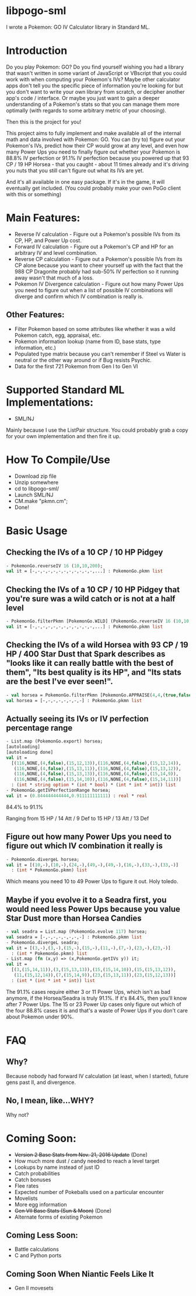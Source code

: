 # libpogo-sml
I wrote a Pokemon: GO IV Calculator library in Standard ML.

# Introduction
Do you play Pokemon: GO?
Do you find yourself wishing you had a library that wasn't written in some variant of JavaScript or VBscript that you could work with when computing your Pokemon's IVs?
Maybe other calculator apps don't tell you the specific piece of information you're looking for but you don't want to write your own library from scratch, or decipher another app's code / interface.
Or maybe you just want to gain a deeper understanding of a Pokemon's stats so that you can manage them more optimally (with regards to some arbitrary metric of your choosing).

Then this is the project for you!

This project aims to fully implement and make available all of the internal math and data involved with Pokemon: GO. You can (try to) figure out your Pokemon's IVs, predict how their CP would grow at any level, and even how many Power Ups you need to finally figure out whether your Pokemon is 88.8% IV perfection or 91.1% IV perfection because you powered up that 93 CP / 19 HP Horsea - that you caught - about 11 times already and it's driving you nuts that you still can't figure out what its IVs are yet.

And it's all available in one easy package. If it's in the game, it will eventually get included.
(You could probably make your own PoGo client with this or something)

# Main Features:
- Reverse IV calculation - Figure out a Pokemon's possible IVs from its CP, HP, and Power Up cost.
- Forward IV calculation - Figure out a Pokemon's CP and HP for an arbitrary IV and level combination.
- Reverse CP calculation - Figure out a Pokemon's possible IVs from its CP alone because you want to cheer yourself up with the fact that the 988 CP Dragonite probably had sub-50% IV perfection so it running away wasn't that much of a loss.
- Pokemon IV Divergence calculation - Figure out how many Power Ups you need to figure out when a list of possible IV combinations will diverge and confirm which IV combination is really is.

## Other Features:
- Filter Pokemon based on some attributes like whether it was a wild Pokemon catch, egg, appraisal, etc.
- Pokemon information lookup (name from ID, base stats, type information, etc.)
- Populated type matrix because you can't remember if Steel vs Water is neutral or the other way around or if Bug resists Psychic.
- Data for the first 721 Pokemon from Gen I to Gen VI

# Supported Standard ML Implementations:
- SML/NJ

Mainly because I use the ListPair structure. You could probably grab a copy for your own implementation and then fire it up.

# How To Compile/Use
- Download zip file
- Unzip somewhere
- cd to libpogo-sml/
- Launch SML/NJ
- CM.make "pkmn.cm";
- Done!

# Basic Usage
## Checking the IVs of a 10 CP / 10 HP Pidgey
```sml
- PokemonGo.reverseIV 16 (10,10,200);
val it = [-,-,-,-,-,-,-,-,-,-,-,-,...] : PokemonGo.pkmn list
```

## Checking the IVs of a 10 CP / 10 HP Pidgey that you're sure was a wild catch or is not at a half level
```sml
- PokemonGo.filterPkmn [PokemonGo.WILD] (PokemonGo.reverseIV 16 (10,10,200));
val it = [-,-,-,-,-,-,-,-,-,-,-,-,...] : PokemonGo.pkmn list
```

## Checking the IVs of a wild Horsea with 93 CP / 19 HP / 400 Star Dust that Spark describes as "looks like it can really battle with the best of them", "Its best quality is its HP", and "Its stats are the best I've ever seen!".
```sml
- val horsea = PokemonGo.filterPkmn [PokemonGo.APPRAISE(4,4,(true,false,false)), PokemonGo.WILD] (PokemonGo.reverseIV 116 (93,19,400));
val horsea = [-,-,-,-,-,-,-,-] : PokemonGo.pkmn list
```

## Actually seeing its IVs or IV perfection percentage range
```sml
- List.map (PokemonGo.export) horsea;
[autoloading]
[autoloading done]
val it =
  [(116,NONE,(4,false),(15,12,13)),(116,NONE,(4,false),(15,12,14)),
   (116,NONE,(4,false),(15,13,11)),(116,NONE,(4,false),(15,13,12)),
   (116,NONE,(4,false),(15,13,13)),(116,NONE,(4,false),(15,14,9)),
   (116,NONE,(4,false),(15,14,10)),(116,NONE,(4,false),(15,14,11))]
  : (int * string option * (int * bool) * (int * int * int)) list
- PokemonGo.getIVPerfectionRange horsea;
val it = (0.844444444444,0.911111111111) : real * real
```
84.4% to 91.1%

Ranging from 15 HP / 14 Att / 9 Def to 15 HP / 13 Att / 13 Def

## Figure out how many Power Ups you need to figure out which IV combination it really is
```sml
- PokemonGo.divergeL horsea;
val it = [(10,-),(10,-),(24,-),(49,-),(49,-),(16,-),(33,-),(33,-)]
  : (int * PokemonGo.pkmn) list
```
Which means you need 10 to 49 Power Ups to figure it out. Holy toledo.

## Maybe if you evolve it to a Seadra first, you would need less Power Ups because you value Star Dust more than Horsea Candies
```sml
- val seadra = List.map (PokemonGo.evolve 117) horsea;
val seadra = [-,-,-,-,-,-,-,-] : PokemonGo.pkmn list
- PokemonGo.divergeL seadra;
val it = [(3,-),(3,-),(15,-),(15,-),(11,-),(7,-),(23,-),(23,-)]
  : (int * PokemonGo.pkmn) list
- List.map (fn (x,y) => (x,PokemonGo.getIVs y)) it;
val it =
  [(3,(15,14,11)),(3,(15,13,13)),(15,(15,14,10)),(15,(15,13,12)),
   (11,(15,12,14)),(7,(15,14,9)),(23,(15,13,11)),(23,(15,12,13))]
  : (int * (int * int * int)) list
```
The 91.1% cases require either 3 or 11 Power Ups, which isn't as bad anymore, if the Horsea/Seadra is truly 91.1%. If it's 84.4%, then you'll know after 7 Power Ups. The 15 or 23 Power Up cases only figure out which of the four 88.8% cases it is and that's a waste of Power Ups if you don't care about Pokemon under 90%.

# FAQ
## Why?
Because nobody had forward IV calculation (at least, when I started), future gens past II, and divergence.

## No, I mean, like...WHY?
Why not?

# Coming Soon:
- ~~Version 2 Base Stats from Nov. 21, 2016 Update~~ (Done)
- How much more dust / candy needed to reach a level target
- Lookups by name instead of just ID
- Catch probabilities
- Catch bonuses
- Flee rates
- Expected number of Pokeballs used on a particular encounter
- Movelists
- More egg information
- ~~Gen VII Base Stats (Sun & Moon)~~ (Done)
- Alternate forms of existing Pokemon

## Coming Less Soon:
- Battle calculations
- C and Python ports

## Coming Soon When Niantic Feels Like It
- Gen II movesets
